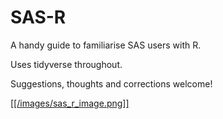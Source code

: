 # SAS-R
A handy guide to familiarise SAS users with R. 

Uses tidyverse throughout.

Suggestions, thoughts and corrections welcome!

[[[/images/sas_r_image.png]]](https://github.com/brendanjodowd/SAS-R/blob/master/sas-r%20cheatsheet.pdf) 
